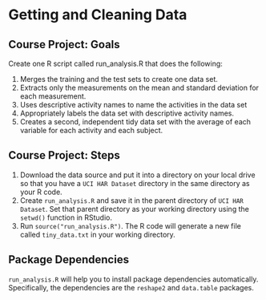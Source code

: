# Getting and Cleaning Data

## Course Project: Goals

Create one R script called run_analysis.R that does the following:

1. Merges the training and the test sets to create one data set.
2. Extracts only the measurements on the mean and standard deviation for each measurement.
3. Uses descriptive activity names to name the activities in the data set
4. Appropriately labels the data set with descriptive activity names.
5. Creates a second, independent tidy data set with the average of each variable for each activity and each subject.

## Course Project: Steps

1. Download the data source and put it into a directory on your local drive so that you have a ```UCI HAR Dataset``` directory in the same directory as your R code.
2. Create ```run_analysis.R``` and save it in the parent directory of ```UCI HAR Dataset```. Set that parent directory as your working directory using the ```setwd()``` function in RStudio.
3. Run ```source("run_analysis.R")```. The R code will generate a new file called ```tiny_data.txt``` in your working directory.

## Package Dependencies

```run_analysis.R``` will help you to install package dependencies automatically. Specifically, the dependencies are the ```reshape2``` and ```data.table``` packages. 